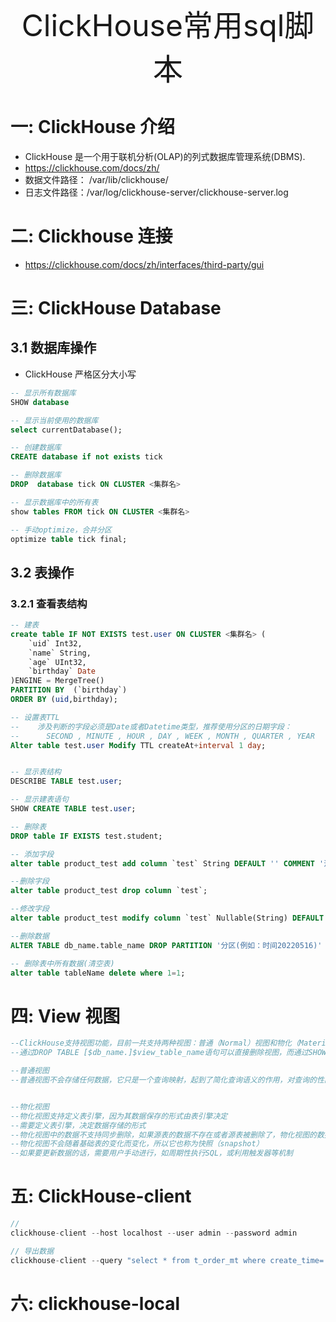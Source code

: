 
<div align="center"><font size="35">ClickHouse常用sql脚本</font></div>

# 一: ClickHouse 介绍

- ClickHouse 是一个用于联机分析(OLAP)的列式数据库管理系统(DBMS).
- https://clickhouse.com/docs/zh/
- 数据文件路径： /var/lib/clickhouse/
- 日志文件路径：/var/log/clickhouse-server/clickhouse-server.log

# 二: Clickhouse 连接

- https://clickhouse.com/docs/zh/interfaces/third-party/gui

# 三: ClickHouse Database

## 3.1 数据库操作

- ClickHouse 严格区分大小写

```sql
-- 显示所有数据库
SHOW database

-- 显示当前使用的数据库
select currentDatabase();

-- 创建数据库
CREATE database if not exists tick

-- 删除数据库
DROP  database tick ON CLUSTER <集群名>

-- 显示数据库中的所有表
show tables FROM tick ON CLUSTER <集群名>

-- 手动optimize，合并分区
optimize table tick final;
```

## 3.2 表操作

### 3.2.1 查看表结构

```sql
-- 建表
create table IF NOT EXISTS test.user ON CLUSTER <集群名> (
    `uid` Int32,
    `name` String,
    `age` UInt32,
    `birthday` Date
)ENGINE = MergeTree()
PARTITION BY  (`birthday`)
ORDER BY (uid,birthday);

-- 设置表TTL
--    涉及判断的字段必须是Date或者Datetime类型，推荐使用分区的日期字段：
--      SECOND , MINUTE , HOUR , DAY , WEEK , MONTH , QUARTER , YEAR
Alter table test.user Modify TTL createAt+interval 1 day;


-- 显示表结构
DESCRIBE TABLE test.user;

-- 显示建表语句
SHOW CREATE TABLE test.user;

-- 删除表
DROP table IF EXISTS test.student;

-- 添加字段
alter table product_test add column `test` String DEFAULT '' COMMENT '注释';

--删除字段
alter table product_test drop column `test`;

--修改字段
alter table product_test modify column `test` Nullable(String) DEFAULT NULL COMMENT '注释';

--删除数据
ALTER TABLE db_name.table_name DROP PARTITION '分区(例如：时间20220516)'

-- 删除表中所有数据(清空表)
alter table tableName delete where 1=1;
```

# 四: View 视图

```sql
--ClickHouse支持视图功能，目前一共支持两种视图：普通（Normal）视图和物化（Materialized）视图
--通过DROP TABLE [$db_name.]$view_table_name语句可以直接删除视图，而通过SHOW TABLES可以展示所有的表，视图也会被认为是一种特殊的表一并进行展示

--普通视图
--普通视图不会存储任何数据，它只是一个查询映射，起到了简化查询语义的作用，对查询的性能也不会有任何正负作用


--物化视图
--物化视图支持定义表引擎，因为其数据保存的形式由表引擎决定
--需要定义表引擎，决定数据存储的形式
--物化视图中的数据不支持同步删除，如果源表的数据不存在或者源表被删除了，物化视图的数据依然存在
--物化视图不会随着基础表的变化而变化，所以它也称为快照（snapshot）
--如果要更新数据的话，需要用户手动进行，如周期性执行SQL，或利用触发器等机制
```

# 五: ClickHouse-client

```go
//
clickhouse-client --host localhost --user admin --password admin

// 导出数据
clickhouse-client --query "select * from t_order_mt where create_time='2020-06-01 12:00:00'" --format CSVWithNames> /opt/module/data/rs1.csv

```

# 六: clickhouse-local
